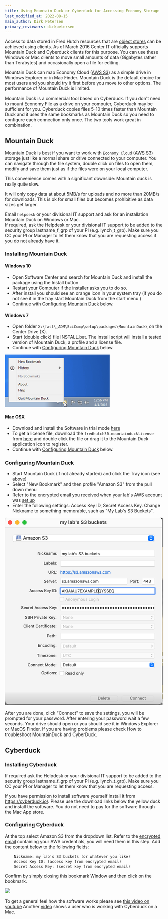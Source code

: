 ```yaml
---
title: Using Mountain Duck or Cyberduck for Accessing Economy Storage
last_modified_at: 2022-08-15
main_author: Dirk Petersen
primary_reviewers: dirkpetersen
---
```

Access to data stored in Fred Hutch resources that are [object stores](/scicomputing/store_objectstore/) can be achieved using clients.  As of March 2016 Center IT officially supports Mountain Duck and Cyberduck clients for this purpose. You can use these Windows or Mac clients to move small amounts of data (Gigabytes rather than Terabytes) and occasionally open a file for editing.

Mountain Duck can map Economy Cloud ([AWS S3](https://aws.amazon.com/s3/)) as a simple drive in Windows Explorer or in Mac Finder. Mountain Duck is the default choice for most users and you should try it first before you move to other options. The performance of Mountain Duck is limited.

Mountain Duck is a commercial tool based on Cyberduck. If you don't need to mount Economy File as a drive on your computer, Cyberduck may be sufficient for you. Cyberduck copies files 5-10 times faster than Mountain Duck and it uses the same bookmarks as Mountain Duck so you need to configure each connection only once.  The two tools work great in combination.


## Mountain Duck

Mountain Duck is best if you want to work with `Economy Cloud` ([AWS S3](https://aws.amazon.com/s3/)) storage just like a normal share or drive connected to your computer. You can navigate through the file system, double click on files to open them, modify and save them just as if the files were on your local computer. 

This convenience comes with a significant downside: Mountain duck is really quite slow. 

It will only copy data at about 5MB/s for uploads and no more than 20MB/s for downloads. This is ok for small files but becomes prohibitive as data sizes get larger.  

Email `helpdesk` or your divisional IT support and ask for an installation Mountain Duck on Windows or Mac.  
If required, ask the Helpdesk or your divisional IT support to be added to the security group lastname_f_grp of your PI (e.g. lynch_t_grp). Make sure you CC your PI or Manager to let them know that you are requesting access if you do not already have it. 

### Installing Mountain Duck

#### Windows 10

- Open Software Center and search for Mountain Duck and install the package using the Install button
- Restart your Computer if the installer asks you to do so.
- After install you should see an orange icon in your system tray (if you do not see it in the tray start Mountain Duck from the start menu.)
- Continue with [Configuring Mountain Duck](#Configuring-Mountain-Duck) below.

#### Windows 7

- Open folder `X:\fast\_ADM\SciComp\setup\packages\MountainDuck\` on the Center Drive (X).  
- Start (double click) file INSTALL.bat. The install script will install a tested version of Mountain Duck, a profile and a license file.
- Continue with [Configuring Mountain Duck](#Configuring-Mountain-Duck) below.

![Tray](/assets/store_objectstore_swift/2018-09-25-11-25-43.png)


#### Mac OSX

- Download and install the Software in trial mode [here](https://mountainduck.io/)
- To get a license file, download the `fredhutch50.mountainducklicense` from [here](https://teams.fhcrc.org/sites/citwiki/SciComp/Documents/fredhutch50.mountainducklicense) and double click the file or drag it to the Mountain Duck application icon to register.
- Continue with [Configuring Mountain Duck](#Configuring-Mountain-Duck) below.

### Configuring Mountain Duck

- Start Mountain Duck (if not already started) and click the Tray icon (see above)
- Select "New Bookmark" and then profile "Amazon S3" from the pull down menu
- Refer to the encrypted email you received when your lab's AWS account was [set up](/scicomputing/access_credentials/#amazon-web-services-aws)
- Enter the following settings: Access Key ID, Secret Access Key. Change Nickname to something memorable, such as "My Lab's S3 Buckets".


![](/assets/mountain_cyber_duck/2022-08-15-10-33-25.png)

After you are done, click "Connect" to save the settings, you will be prompted for your password. After entering your password wait a few seconds. Your drive should open or you should see it in Windows Explorer or MacOS Finder.
If you are having problems please check How to troubleshoot MountainDuck and CyberDuck.


## Cyberduck

### Installing Cyberduck

If required ask the Helpdesk or your divisional IT support to be added to the security group lastname_f_grp of your PI (e.g. lynch_t_grp). Make sure you CC your PI or Manager to let them know that you are requesting access.


If you have permission to install software yourself install it from https://cyberduck.io/. Please use the download links below the yellow duck and install the software. You do not need to pay for the software through the Mac App store. 

### Configuring Cyberduck

At the top select Amazon S3 from the dropdown list. 
Refer to the [encrypted email](/scicomputing/access_credentials/#amazon-web-services-aws) containing your AWS credentials, you will need them in this step.
Add the content below to the following fields:
```
    Nickname: my lab's S3 buckets (or whatever you like)
    Access Key ID: (access key from encrypted email)
    Secret Access Key: (secret key from encrypted email)

```
Confirm by simply closing this bookmark Window and then click on the bookmark. 

![](/assets/screenshots/2022-08-15-10-43-48.png)



To get a general feel how the software works please see [this video on youtube](https://www.youtube.com/watch?v=mzDqIhLuX_A​)  Another [video](https://www.youtube.com/watch?v=it4NyAH6ml8) shows a user who is working with Cyberduck on a Mac.
